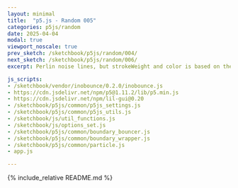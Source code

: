 ```yaml
---
layout: minimal
title:  "p5.js - Random 005"
categories: p5js/random
date: 2025-04-04
modal: true
viewport_noscale: true
prev_sketch: /sketchbook/p5js/random/004/
next_sketch: /sketchbook/p5js/random/006/
excerpt: Perlin noise lines, but strokeWeight and color is based on the noise value.

js_scripts:
- /sketchbook/vendor/inobounce/0.2.0/inobounce.js
- https://cdn.jsdelivr.net/npm/p5@1.11.2/lib/p5.min.js
- https://cdn.jsdelivr.net/npm/lil-gui@0.20
- /sketchbook/p5js/common/p5js_settings.js
- /sketchbook/p5js/common/p5js_utils.js
- /sketchbook/js/util_functions.js
- /sketchbook/js/options_set.js
- /sketchbook/p5js/common/boundary_bouncer.js
- /sketchbook/p5js/common/boundary_wrapper.js
- /sketchbook/p5js/common/particle.js
- app.js

---
```


{% include_relative README.md %}

